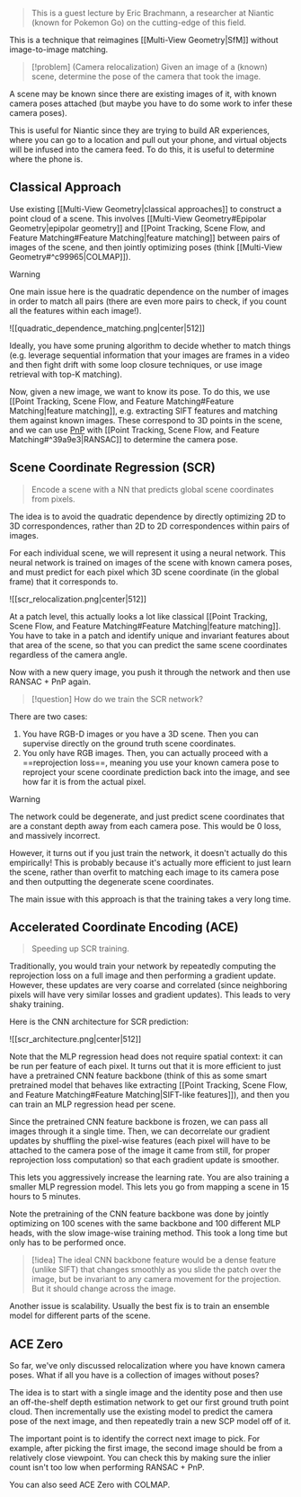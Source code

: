 > This is a guest lecture by Eric Brachmann, a researcher at Niantic (known for Pokemon Go) on the cutting-edge of this field.

This is a technique that reimagines [[Multi-View Geometry|SfM]] without image-to-image matching.

> [!problem] (Camera relocalization)
> Given an image of a (known) scene, determine the pose of the camera that took the image.

A scene may be known since there are existing images of it, with known camera poses attached (but maybe you have to do some work to infer these camera poses).

This is useful for Niantic since they are trying to build AR experiences, where you can go to a location and pull out your phone, and virtual objects will be infused into the camera feed. To do this, it is useful to determine where the phone is.

## Classical Approach

Use existing [[Multi-View Geometry|classical approaches]] to construct a point cloud of a scene. This involves [[Multi-View Geometry#Epipolar Geometry|epipolar geometry]] and [[Point Tracking, Scene Flow, and Feature Matching#Feature Matching|feature matching]] between pairs of images of the scene, and then jointly optimizing poses (think [[Multi-View Geometry#^c99965|COLMAP]]).

> [!warning]
> One main issue here is the quadratic dependence on the number of images in order to match all pairs (there are even more pairs to check, if you count all the features within each image!).
> 
> ![[quadratic_dependence_matching.png|center|512]]
> 
> Ideally, you have some pruning algorithm to decide whether to match things (e.g. leverage sequential information that your images are frames in a video and then fight drift with some loop closure techniques, or use image retrieval with top-K matching).

Now, given a new image, we want to know its pose. To do this, we use [[Point Tracking, Scene Flow, and Feature Matching#Feature Matching|feature matching]], e.g. extracting SIFT features and matching them against known images. These correspond to 3D points in the scene, and we can use [PnP](https://en.wikipedia.org/wiki/Perspective-n-Point) with [[Point Tracking, Scene Flow, and Feature Matching#^39a9e3|RANSAC]] to determine the camera pose.

## Scene Coordinate Regression (SCR)

> Encode a scene with a NN that predicts global scene coordinates from pixels.

The idea is to avoid the quadratic dependence by directly optimizing 2D to 3D correspondences, rather than 2D to 2D correspondences within pairs of images.

For each individual scene, we will represent it using a neural network. This neural network is trained on images of the scene with known camera poses, and must predict for each pixel which 3D scene coordinate (in the global frame) that it corresponds to.

![[scr_relocalization.png|center|512]]

At a patch level, this actually looks a lot like classical [[Point Tracking, Scene Flow, and Feature Matching#Feature Matching|feature matching]]. You have to take in a patch and identify unique and invariant features about that area of the scene, so that you can predict the same scene coordinates regardless of the camera angle.

Now with a new query image, you push it through the network and then use RANSAC + PnP again.

> [!question]
> How do we train the SCR network?

There are two cases:

1. You have RGB-D images or you have a 3D scene. Then you can supervise directly on the ground truth scene coordinates.
2. You only have RGB images. Then, you can actually proceed with a ==reprojection loss==, meaning you use your known camera pose to reproject your scene coordinate prediction back into the image, and see how far it is from the actual pixel.

> [!warning]
> The network could be degenerate, and just predict scene coordinates that are a constant depth away from each camera pose. This would be 0 loss, and massively incorrect.

However, it turns out if you just train the network, it doesn't actually do this empirically! This is probably because it's actually more efficient to just learn the scene, rather than overfit to matching each image to its camera pose and then outputting the degenerate scene coordinates.

The main issue with this approach is that the training takes a very long time.

## Accelerated Coordinate Encoding (ACE)

> Speeding up SCR training.

Traditionally, you would train your network by repeatedly computing the reprojection loss on a full image and then performing a gradient update. However, these updates are very coarse and correlated (since neighboring pixels will have very similar losses and gradient updates). This leads to very shaky training.

Here is the CNN architecture for SCR prediction:

![[scr_architecture.png|center|512]]

Note that the MLP regression head does not require spatial context: it can be run per feature of each pixel. It turns out that it is more efficient to just have a pretrained CNN feature backbone (think of this as some smart pretrained model that behaves like extracting [[Point Tracking, Scene Flow, and Feature Matching#Feature Matching|SIFT-like features]]), and then you can train an MLP regression head per scene.

Since the pretrained CNN feature backbone is frozen, we can pass all images through it a single time. Then, we can decorrelate our gradient updates by shuffling the pixel-wise features (each pixel will have to be attached to the camera pose of the image it came from still, for proper reprojection loss computation) so that each gradient update is smoother.

This lets you aggressively increase the learning rate. You are also training a smaller MLP regression model. This lets you go from mapping a scene in 15 hours to 5 minutes.

Note the pretraining of the CNN feature backbone was done by jointly optimizing on 100 scenes with the same backbone and 100 different MLP heads, with the slow image-wise training method. This took a long time but only has to be performed once.

> [!idea]
> The ideal CNN backbone feature would be a dense feature (unlike SIFT) that changes smoothly as you slide the patch over the image, but be invariant to any camera movement for the projection. But it should change across the image.

Another issue is scalability. Usually the best fix is to train an ensemble model for different parts of the scene.

## ACE Zero

So far, we've only discussed relocalization where you have known camera poses. What if all you have is a collection of images without poses?

The idea is to start with a single image and the identity pose and then use an off-the-shelf depth estimation network to get our first ground truth point cloud. Then incrementally use the existing model to predict the camera pose of the next image, and then repeatedly train a new SCP model off of it.

The important point is to identify the correct next image to pick. For example, after picking the first image, the second image should be from a relatively close viewpoint. You can check this by making sure the inlier count isn't too low when performing RANSAC + PnP.

You can also seed ACE Zero with COLMAP.